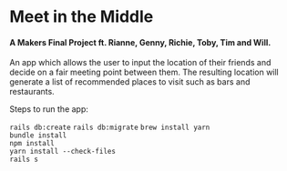 
# Meet in the Middle

#### A Makers Final Project ft. Rianne, Genny, Richie, Toby, Tim and Will. 

An app which allows the user to input the location of their friends and decide on a fair meeting point between them. The resulting location will generate a list of recommended places to visit such as bars and restaurants. 

Steps to run the app:

`rails db:create`
`rails db:migrate`
`brew install yarn`  
`bundle install`  
`npm install`  
`yarn install --check-files`  
`rails s`  
